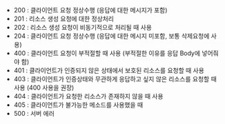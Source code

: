- 200 : 클라이언트 요청 정상수행 (응답에 대한 메시지가 포함)
- 201 : 리소스 생성 요청에 대한 정상처리
- 202 : 리소스 생성 요청이 비동기적으로 처리될 때 사용
- 204 : 클라이언트 요청 정상수행 (응답에 대한 메시지 미포함, 보통 삭제요청에 사용)
- 400 : 클라이언트 요청이 부적절할 때 사용 (부적절한 이유를 응답 Body에 넣어줘야 함)
- 401 : 클라이언트가 인증되지 않은 상태에서 보호된 리소스를 요청할 때 사용
- 403 : 클라이언트가 인증상태와 무관하게 응답하고 싶지 않은 리소스를 요청할 때 사용 (400 사용을 권장)
- 404 : 클라이언트가 요청한 리소스가 존재하지 않을 때 사용
- 405 : 클라이언트가 불가능한 메소드를 사용했을 때
- 500 : 서버 에러
